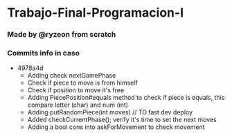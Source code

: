# Trabajo-Final-Programacion-I
 
### Made by @ryzeon from scratch

### Commits info in caso

* 4978a4d
    * Adding check nextGamePhase
    * Check if piece to move is from himself
    * Check if position to move it's free
    * Adding PiecePosition#equals method to check if piece is equals, this compare letter (char) and num (int)
    * Adding putRandomPiece(int moves) // TO fast dev deploy
    * Added checkCurrentPhase(); verify it's time to set the next moves
    * Adding a bool cons into askForMovement to check movement